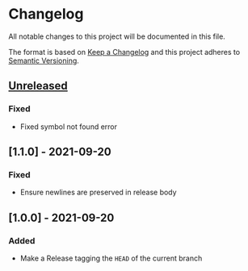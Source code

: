 # Changelog

All notable changes to this project will be documented in this file.

The format is based on [Keep a Changelog](https://keepachangelog.com/en/1.0.0/)
and this project adheres to [Semantic Versioning](https://semver.org/spec/v2.0.0.html).

## [Unreleased]
### Fixed
- Fixed symbol not found error

## [1.1.0] - 2021-09-20
### Fixed
- Ensure newlines are preserved in release body

## [1.0.0] - 2021-09-20
### Added
- Make a Release tagging the `HEAD` of the current branch

[Unreleased]: https://github.com/cucumber/action-create-github-release/v1.1.0...HEAD
[v1.1.0]: https://github.com/cucumber/action-create-github-release/v1.0.0...v1.1.0
[v1.0.0]: https://github.com/cucumber/action-create-github-release/v0.0.0...v1.0.0
